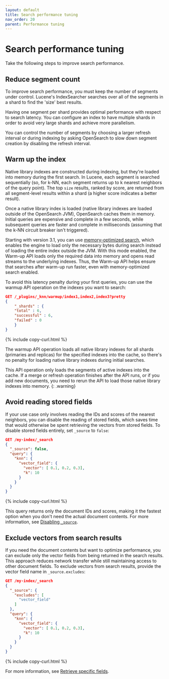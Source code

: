 ```yaml
---
layout: default
title: Search performance tuning
nav_order: 20
parent: Performance tuning
---
```


# Search performance tuning

Take the following steps to improve search performance.

## Reduce segment count

To improve search performance, you must keep the number of segments under control. Lucene's IndexSearcher searches over all of the segments in a shard to find the 'size' best results.

Having one segment per shard provides optimal performance with respect to search latency. You can configure an index to have multiple shards in order to avoid very large shards and achieve more parallelism.

You can control the number of segments by choosing a larger refresh interval or during indexing by asking OpenSearch to slow down segment creation by disabling the refresh interval.

## Warm up the index

Native library indexes are constructed during indexing, but they're loaded into memory during the first search. In Lucene, each segment is searched sequentially (so, for k-NN, each segment returns up to k nearest neighbors of the query point). The top `size` results, ranked by score, are returned from all segment-level results within a shard (a higher score indicates a better result).

Once a native library index is loaded (native library indexes are loaded outside of the OpenSearch JVM), OpenSearch caches them in memory. Initial queries are expensive and complete in a few seconds, while subsequent queries are faster and complete in milliseconds (assuming that the k-NN circuit breaker isn't triggered).

Starting with version 3.1, you can use [memory-optimized search]({{site.url}}{{site.baseurl}}/vector-search/optimizing-storage/memory-optimized-search/), which enables the engine to load only the necessary bytes during search instead of loading the entire index outside the JVM. With this mode enabled, the Warm-up API loads only the required data into memory and opens read streams to the underlying indexes. Thus, the Warm-up API helps ensure that searches after warm-up run faster, even with memory-optimized search enabled.

To avoid this latency penalty during your first queries, you can use the warmup API operation on the indexes you want to search:

```json
GET /_plugins/_knn/warmup/index1,index2,index3?pretty
{
    "_shards" : {
    "total" : 6,
    "successful" : 6,
    "failed" : 0
    }
}
```
{% include copy-curl.html %}

The warmup API operation loads all native library indexes for all shards (primaries and replicas) for the specified indexes into the cache, so there's no penalty for loading native library indexes during initial searches.

This API operation only loads the segments of active indexes into the cache. If a merge or refresh operation finishes after the API runs, or if you add new documents, you need to rerun the API to load those native library indexes into memory.
{: .warning}


## Avoid reading stored fields

If your use case only involves reading the IDs and scores of the nearest neighbors, you can disable the reading of stored fields, which saves time that would otherwise be spent retrieving the vectors from stored fields. To disable stored fields entirely, set `_source` to `false`:

```json
GET /my-index/_search
{
  "_source": false,
  "query": {
    "knn": {
      "vector_field": {
        "vector": [ 0.1, 0.2, 0.3],
        "k": 10
      }
    }
  }
}
```
{% include copy-curl.html %}

This query returns only the document IDs and scores, making it the fastest option when you don't need the actual document contents. For more information, see [Disabling `_source`]({{site.url}}{{site.baseurl}}/search-plugins/searching-data/retrieve-specific-fields/#disabling-_source).

## Exclude vectors from search results

If you need the document contents but want to optimize performance, you can exclude only the vector fields from being returned in the search results. This approach reduces network transfer while still maintaining access to other document fields. To exclude vectors from search results, provide the vector field name in `_source.excludes`:

```json
GET /my-index/_search
{
  "_source": {
    "excludes": [
      "vector_field"
    ]
  },
  "query": {
    "knn": {
      "vector_field": {
        "vector": [ 0.1, 0.2, 0.3],
        "k": 10
      }
    }
  }
}
```
{% include copy-curl.html %}

For more information, see [Retrieve specific fields]({{site.url}}{{site.baseurl}}/search-plugins/searching-data/retrieve-specific-fields/).
